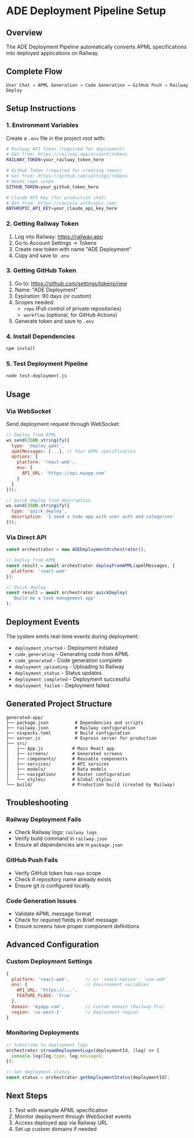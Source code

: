 # ADE Deployment Pipeline Setup

## Overview
The ADE Deployment Pipeline automatically converts APML specifications into deployed applications on Railway.

## Complete Flow
```
User Chat → APML Generation → Code Generation → GitHub Push → Railway Deploy
```

## Setup Instructions

### 1. Environment Variables
Create a `.env` file in the project root with:

```bash
# Railway API Token (required for deployment)
# Get from: https://railway.app/account/tokens
RAILWAY_TOKEN=your_railway_token_here

# GitHub Token (required for creating repos)
# Get from: https://github.com/settings/tokens
# Needs repo scope
GITHUB_TOKEN=your_github_token_here

# Claude API Key (for production chat)
# Get from: https://console.anthropic.com/
ANTHROPIC_API_KEY=your_claude_api_key_here
```

### 2. Getting Railway Token
1. Log into Railway: https://railway.app
2. Go to Account Settings → Tokens
3. Create new token with name "ADE Deployment"
4. Copy and save to `.env`

### 3. Getting GitHub Token
1. Go to: https://github.com/settings/tokens/new
2. Name: "ADE Deployment"
3. Expiration: 90 days (or custom)
4. Scopes needed:
   - `repo` (Full control of private repositories)
   - `workflow` (optional, for GitHub Actions)
5. Generate token and save to `.env`

### 4. Install Dependencies
```bash
npm install
```

### 5. Test Deployment Pipeline
```bash
node test-deployment.js
```

## Usage

### Via WebSocket
Send deployment request through WebSocket:

```javascript
// Deploy from APML
ws.send(JSON.stringify({
  type: 'deploy_apml',
  apmlMessages: [...], // Your APML specification
  options: {
    platform: 'react-web',
    env: {
      API_URL: 'https://api.myapp.com'
    }
  }
}));

// Quick deploy from description
ws.send(JSON.stringify({
  type: 'quick_deploy',
  description: 'I need a todo app with user auth and categories'
}));
```

### Via Direct API
```javascript
const orchestrator = new ADEDeploymentOrchestrator();

// Deploy from APML
const result = await orchestrator.deployFromAPML(apmlMessages, {
  platform: 'react-web'
});

// Quick deploy
const result = await orchestrator.quickDeploy(
  'Build me a task management app'
);
```

## Deployment Events

The system emits real-time events during deployment:

- `deployment_started` - Deployment initiated
- `code_generating` - Generating code from APML
- `code_generated` - Code generation complete
- `deployment_uploading` - Uploading to Railway
- `deployment_status` - Status updates
- `deployment_completed` - Deployment successful
- `deployment_failed` - Deployment failed

## Generated Project Structure

```
generated-app/
├── package.json          # Dependencies and scripts
├── railway.json          # Railway configuration
├── nixpacks.toml         # Build configuration
├── server.js             # Express server for production
├── src/
│   ├── App.js           # Main React app
│   ├── screens/         # Generated screens
│   ├── components/      # Reusable components
│   ├── services/        # API services
│   ├── models/          # Data models
│   ├── navigation/      # Router configuration
│   └── styles/          # Global styles
└── build/               # Production build (created by Railway)
```

## Troubleshooting

### Railway Deployment Fails
- Check Railway logs: `railway logs`
- Verify build command in `railway.json`
- Ensure all dependencies are in `package.json`

### GitHub Push Fails
- Verify GitHub token has `repo` scope
- Check if repository name already exists
- Ensure git is configured locally

### Code Generation Issues
- Validate APML message format
- Check for required fields in Brief message
- Ensure screens have proper component definitions

## Advanced Configuration

### Custom Deployment Settings
```javascript
{
  platform: 'react-web',      // or 'react-native', 'vue-web'
  env: {                      // Environment variables
    API_URL: 'https://...',
    FEATURE_FLAGS: 'true'
  },
  domain: 'myapp.com',        // Custom domain (Railway Pro)
  region: 'us-west-1'         // Deployment region
}
```

### Monitoring Deployments
```javascript
// Subscribe to deployment logs
orchestrator.streamDeploymentLogs(deploymentId, (log) => {
  console.log(log.type, log.message);
});

// Get deployment status
const status = orchestrator.getDeploymentStatus(deploymentId);
```

## Next Steps
1. Test with example APML specification
2. Monitor deployment through WebSocket events
3. Access deployed app via Railway URL
4. Set up custom domains if needed